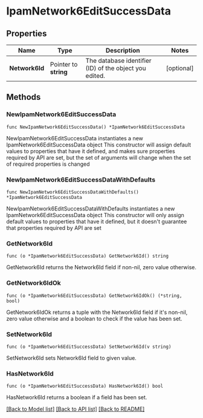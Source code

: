 # IpamNetwork6EditSuccessData

## Properties

Name | Type | Description | Notes
------------ | ------------- | ------------- | -------------
**Network6Id** | Pointer to **string** | The database identifier (ID) of the object you edited. | [optional] 

## Methods

### NewIpamNetwork6EditSuccessData

`func NewIpamNetwork6EditSuccessData() *IpamNetwork6EditSuccessData`

NewIpamNetwork6EditSuccessData instantiates a new IpamNetwork6EditSuccessData object
This constructor will assign default values to properties that have it defined,
and makes sure properties required by API are set, but the set of arguments
will change when the set of required properties is changed

### NewIpamNetwork6EditSuccessDataWithDefaults

`func NewIpamNetwork6EditSuccessDataWithDefaults() *IpamNetwork6EditSuccessData`

NewIpamNetwork6EditSuccessDataWithDefaults instantiates a new IpamNetwork6EditSuccessData object
This constructor will only assign default values to properties that have it defined,
but it doesn't guarantee that properties required by API are set

### GetNetwork6Id

`func (o *IpamNetwork6EditSuccessData) GetNetwork6Id() string`

GetNetwork6Id returns the Network6Id field if non-nil, zero value otherwise.

### GetNetwork6IdOk

`func (o *IpamNetwork6EditSuccessData) GetNetwork6IdOk() (*string, bool)`

GetNetwork6IdOk returns a tuple with the Network6Id field if it's non-nil, zero value otherwise
and a boolean to check if the value has been set.

### SetNetwork6Id

`func (o *IpamNetwork6EditSuccessData) SetNetwork6Id(v string)`

SetNetwork6Id sets Network6Id field to given value.

### HasNetwork6Id

`func (o *IpamNetwork6EditSuccessData) HasNetwork6Id() bool`

HasNetwork6Id returns a boolean if a field has been set.


[[Back to Model list]](../README.md#documentation-for-models) [[Back to API list]](../README.md#documentation-for-api-endpoints) [[Back to README]](../README.md)



